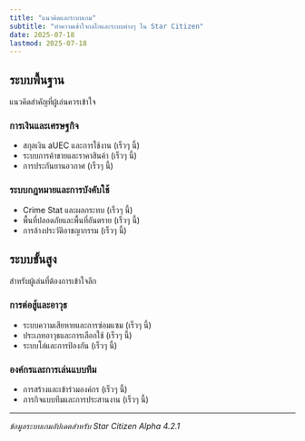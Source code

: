 ```yaml
---
title: "แนวคิดและระบบเกม"
subtitle: "ทำความเข้าใจกลไกและระบบต่างๆ ใน Star Citizen"
date: 2025-07-18
lastmod: 2025-07-18
---
```


## ระบบพื้นฐาน

แนวคิดสำคัญที่ผู้เล่นควรเข้าใจ

### การเงินและเศรษฐกิจ

- สกุลเงิน aUEC และการใช้งาน (เร็วๆ นี้)
- ระบบการค้าขายและราคาสินค้า (เร็วๆ นี้)
- การประกันยานอวกาศ (เร็วๆ นี้)

### ระบบกฎหมายและการบังคับใช้

- Crime Stat และผลกระทบ (เร็วๆ นี้)
- พื้นที่ปลอดภัยและพื้นที่อันตราย (เร็วๆ นี้)
- การล้างประวัติอาชญากรรม (เร็วๆ นี้)

## ระบบขั้นสูง

สำหรับผู้เล่นที่ต้องการเข้าใจลึก

### การต่อสู้และอาวุธ

- ระบบความเสียหายและการซ่อมแซม (เร็วๆ นี้)
- ประเภทอาวุธและการเลือกใช้ (เร็วๆ นี้)
- ระบบโล่และการป้องกัน (เร็วๆ นี้)

### องค์กรและการเล่นแบบทีม

- การสร้างและเข้าร่วมองค์กร (เร็วๆ นี้)
- ภารกิจแบบทีมและการประสานงาน (เร็วๆ นี้)

---

*ข้อมูลระบบเกมอัปเดตสำหรับ Star Citizen Alpha 4.2.1*
